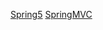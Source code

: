 [Spring5](https://github.com/Pumpkin9841/JavaNotes/blob/main/docx/Java/Spring5/Spring5-spring5.md)
[SpringMVC](https://github.com/Pumpkin9841/JavaNotes/blob/main/docx/Java/Spring5/SpringMVC.md)
